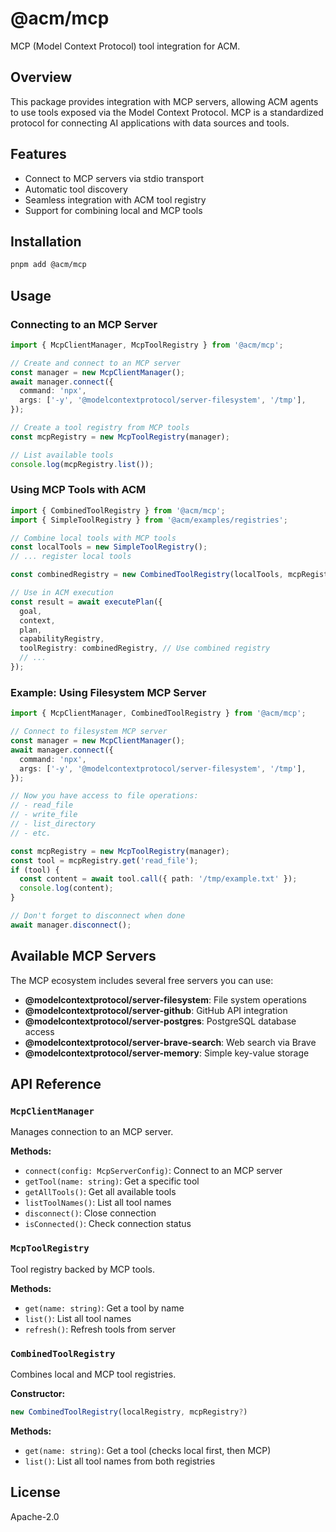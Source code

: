 # @acm/mcp

MCP (Model Context Protocol) tool integration for ACM.

## Overview

This package provides integration with MCP servers, allowing ACM agents to use tools exposed via the Model Context Protocol. MCP is a standardized protocol for connecting AI applications with data sources and tools.

## Features

- Connect to MCP servers via stdio transport
- Automatic tool discovery
- Seamless integration with ACM tool registry
- Support for combining local and MCP tools

## Installation

```bash
pnpm add @acm/mcp
```

## Usage

### Connecting to an MCP Server

```typescript
import { McpClientManager, McpToolRegistry } from '@acm/mcp';

// Create and connect to an MCP server
const manager = new McpClientManager();
await manager.connect({
  command: 'npx',
  args: ['-y', '@modelcontextprotocol/server-filesystem', '/tmp'],
});

// Create a tool registry from MCP tools
const mcpRegistry = new McpToolRegistry(manager);

// List available tools
console.log(mcpRegistry.list());
```

### Using MCP Tools with ACM

```typescript
import { CombinedToolRegistry } from '@acm/mcp';
import { SimpleToolRegistry } from '@acm/examples/registries';

// Combine local tools with MCP tools
const localTools = new SimpleToolRegistry();
// ... register local tools

const combinedRegistry = new CombinedToolRegistry(localTools, mcpRegistry);

// Use in ACM execution
const result = await executePlan({
  goal,
  context,
  plan,
  capabilityRegistry,
  toolRegistry: combinedRegistry, // Use combined registry
  // ...
});
```

### Example: Using Filesystem MCP Server

```typescript
import { McpClientManager, CombinedToolRegistry } from '@acm/mcp';

// Connect to filesystem MCP server
const manager = new McpClientManager();
await manager.connect({
  command: 'npx',
  args: ['-y', '@modelcontextprotocol/server-filesystem', '/tmp'],
});

// Now you have access to file operations:
// - read_file
// - write_file
// - list_directory
// - etc.

const mcpRegistry = new McpToolRegistry(manager);
const tool = mcpRegistry.get('read_file');
if (tool) {
  const content = await tool.call({ path: '/tmp/example.txt' });
  console.log(content);
}

// Don't forget to disconnect when done
await manager.disconnect();
```

## Available MCP Servers

The MCP ecosystem includes several free servers you can use:

- **@modelcontextprotocol/server-filesystem**: File system operations
- **@modelcontextprotocol/server-github**: GitHub API integration
- **@modelcontextprotocol/server-postgres**: PostgreSQL database access
- **@modelcontextprotocol/server-brave-search**: Web search via Brave
- **@modelcontextprotocol/server-memory**: Simple key-value storage

## API Reference

### `McpClientManager`

Manages connection to an MCP server.

**Methods:**
- `connect(config: McpServerConfig)`: Connect to an MCP server
- `getTool(name: string)`: Get a specific tool
- `getAllTools()`: Get all available tools
- `listToolNames()`: List all tool names
- `disconnect()`: Close connection
- `isConnected()`: Check connection status

### `McpToolRegistry`

Tool registry backed by MCP tools.

**Methods:**
- `get(name: string)`: Get a tool by name
- `list()`: List all tool names
- `refresh()`: Refresh tools from server

### `CombinedToolRegistry`

Combines local and MCP tool registries.

**Constructor:**
```typescript
new CombinedToolRegistry(localRegistry, mcpRegistry?)
```

**Methods:**
- `get(name: string)`: Get a tool (checks local first, then MCP)
- `list()`: List all tool names from both registries

## License

Apache-2.0
